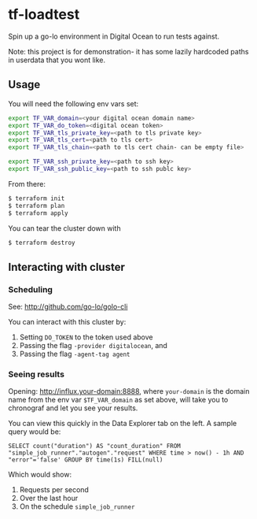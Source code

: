 tf-loadtest
==

Spin up a go-lo environment in Digital Ocean to run tests against.

Note: this project is for demonstration- it has some lazily hardcoded paths in userdata that you wont like.

## Usage

You will need the following env vars set:

```bash
export TF_VAR_domain=<your digital ocean domain name>
export TF_VAR_do_token=<digital ocean token>
export TF_VAR_tls_private_key=<path to tls private key>
export TF_VAR_tls_cert=<path to tls cert>
export TF_VAR_tls_chain=<path to tls cert chain- can be empty file>

export TF_VAR_ssh_private_key=<path to ssh key>
export TF_VAR_ssh_public_key=<path to ssh publc key>
```

From there:

```bash
$ terraform init
$ terraform plan
$ terraform apply
```

You can tear the cluster down with

```bash
$ terraform destroy
```

## Interacting with cluster

### Scheduling

See: http://github.com/go-lo/golo-cli

You can interact with this cluster by:

1. Setting `DO_TOKEN` to the token used above
1. Passing the flag `-provider digitalocean`, and
1. Passing the flag `-agent-tag agent`

### Seeing results

Opening: http://influx.your-domain:8888, where `your-domain` is the domain name from the env var `$TF_VAR_domain` as set above, will take you to chronograf and let you see your results.

You can view this quickly in the Data Explorer tab on the left. A sample query would be:

```
SELECT count("duration") AS "count_duration" FROM "simple_job_runner"."autogen"."request" WHERE time > now() - 1h AND "error"='false' GROUP BY time(1s) FILL(null)
```

Which would show:

1. Requests per second
1. Over the last hour
1. On the schedule `simple_job_runner`
